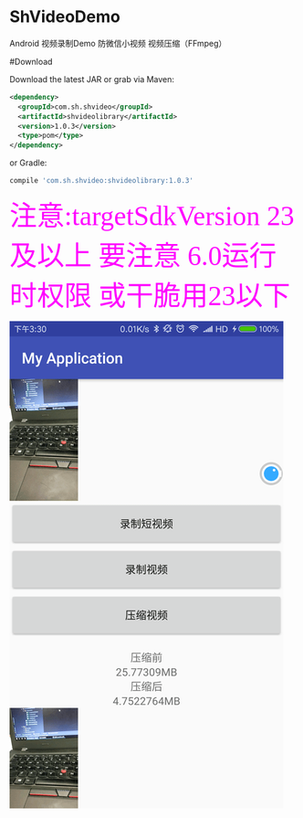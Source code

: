 # ShVideoDemo
Android 视频录制Demo 防微信小视频 视频压缩（FFmpeg）

#Download

Download the latest JAR or grab via Maven:
~~~xml
<dependency>
  <groupId>com.sh.shvideo</groupId>
  <artifactId>shvideolibrary</artifactId>
  <version>1.0.3</version>
  <type>pom</type>
</dependency>
~~~
or Gradle:
~~~gradle
compile 'com.sh.shvideo:shvideolibrary:1.0.3'
~~~
<font color=#ff0022ff size=7 face="黑体">注意:targetSdkVersion 23 及以上 要注意 6.0运行时权限 或干脆用23以下</font>

![](1.gif)